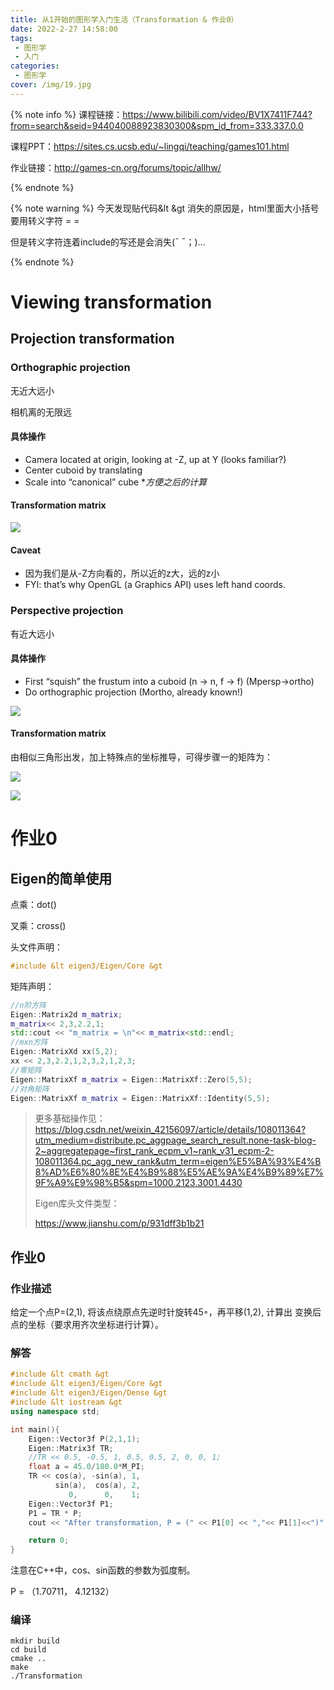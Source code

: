 ```yaml
---
title: 从1开始的图形学入门生活（Transformation & 作业0）
date: 2022-2-27 14:58:00
tags: 
 - 图形学
 - 入门
categories: 
 - 图形学
cover: /img/19.jpg
---
```


{% note info %}
课程链接：https://www.bilibili.com/video/BV1X7411F744?from=search&seid=944040088923830300&spm_id_from=333.337.0.0

课程PPT：https://sites.cs.ucsb.edu/~lingqi/teaching/games101.html

作业链接：http://games-cn.org/forums/topic/allhw/

{% endnote %}

{% note warning %}
今天发现贴代码&lt &gt 消失的原因是，html里面大小括号要用转义字符 = =

但是转义字符连着include的写还是会消失(ˉ  ˉ；)...

{% endnote %}

# Viewing transformation

## Projection transformation

### Orthographic projection

无近大远小

相机离的无限远

#### 具体操作

- Camera located at origin, looking at -Z, up at Y (looks familiar?) 
- Center cuboid by translating   
- Scale into “canonical” cube       **方便之后的计算*

#### Transformation matrix

![](1645864740675.png)

#### Caveat

- 因为我们是从-Z方向看的，所以近的z大，远的z小
- FYI: that’s why OpenGL (a Graphics API) uses left hand coords.  

### Perspective projection

有近大远小

#### 具体操作

- First “squish” the frustum into a cuboid (n -> n, f -> f) (Mpersp->ortho) 
- Do orthographic projection (Mortho, already known!) 

![](1645866490259.png)

#### Transformation matrix

由相似三角形出发，加上特殊点的坐标推导，可得步骤一的矩阵为：

![](1645866761408.png)

![](1645866801584.png)

# 作业0

## Eigen的简单使用

点乘：dot()

叉乘：cross()

头文件声明：

```c++
#include &lt eigen3/Eigen/Core &gt
```

矩阵声明：

```c++
//n阶方阵
Eigen::Matrix2d m_matrix;
m_matrix<< 2,3,2.2,1;
std::cout << "m_matrix = \n"<< m_matrix<std::endl;
//mxn方阵
Eigen::MatrixXd xx(5,2);
xx << 2,3,2.2,1,2,3,2,1,2,3;
//零矩阵
Eigen::MatrixXf m_matrix = Eigen::MatrixXf::Zero(5,5);
//对角矩阵
Eigen::MatrixXf m_matrix = Eigen::MatrixXf::Identity(5,5);
```

> 更多基础操作见：https://blog.csdn.net/weixin_42156097/article/details/108011364?utm_medium=distribute.pc_aggpage_search_result.none-task-blog-2~aggregatepage~first_rank_ecpm_v1~rank_v31_ecpm-2-108011364.pc_agg_new_rank&utm_term=eigen%E5%BA%93%E4%B8%AD%E6%80%8E%E4%B9%88%E5%AE%9A%E4%B9%89%E7%9F%A9%E9%98%B5&spm=1000.2123.3001.4430
>
> Eigen库头文件类型：
>
> https://www.jianshu.com/p/931dff3b1b21

## 作业0

### 作业描述

给定一个点P=(2,1), 将该点绕原点先逆时针旋转45◦，再平移(1,2), 计算出
变换后点的坐标（要求用齐次坐标进行计算）。

### 解答

```c++
#include &lt cmath &gt 
#include &lt eigen3/Eigen/Core &gt
#include &lt eigen3/Eigen/Dense &gt
#include &lt iostream &gt
using namespace std;

int main(){
    Eigen::Vector3f P(2,1,1);
    Eigen::Matrix3f TR;
    //TR << 0.5, -0.5, 1, 0.5, 0.5, 2, 0, 0, 1;
    float a = 45.0/180.0*M_PI;
    TR << cos(a), -sin(a), 1, 
          sin(a),  cos(a), 2, 
             0,      0,    1;
    Eigen::Vector3f P1;
    P1 = TR * P;
    cout << "After transformation, P = (" << P1[0] << ","<< P1[1]<<")" << endl;

    return 0;
}

```

注意在C++中，cos、sin函数的参数为弧度制。

P = （1.70711， 4.12132）

### 编译

```shell
mkdir build
cd build
cmake ..
make
./Transformation
```


